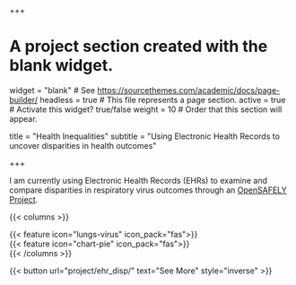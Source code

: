 +++
# A project section created with the blank widget.
widget = "blank"  # See https://sourcethemes.com/academic/docs/page-builder/
headless = true  # This file represents a page section.
active = true # Activate this widget? true/false
weight = 10  # Order that this section will appear.

title = "Health Inequalities"
subtitle = "Using Electronic Health Records to uncover disparities in health outcomes"

+++

I am currently using Electronic Health Records (EHRs) to examine and compare disparities in respiratory virus outcomes through an [OpenSAFELY Project](https://www.opensafely.org/approved-projects/#project-176).

{{< columns >}}
<div class="col-md-6">
    {{< feature icon="lungs-virus" icon_pack="fas">}}
</div>
<div class="col-md-6">
    {{< feature icon="chart-pie" icon_pack="fas">}}
</div>
{{< /columns >}}

</br>

{{< button url="project/ehr_disp/" text="See More" style="inverse" >}}